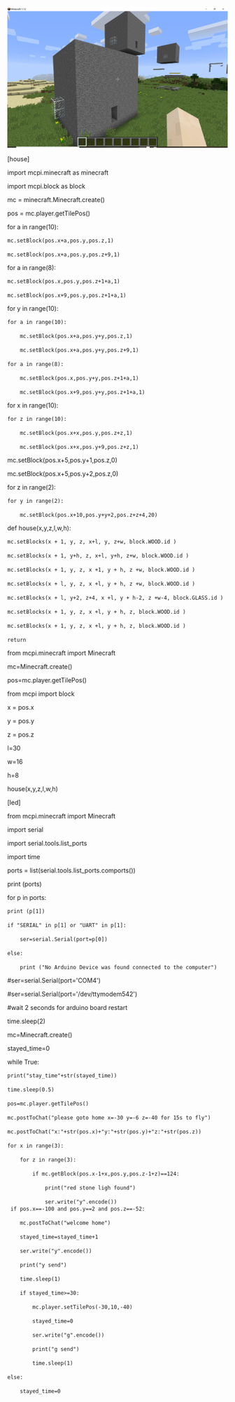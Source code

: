 ![3](https://github.com/MARKJH16/open_hardware/blob/master/3.png)

[house]

import mcpi.minecraft as minecraft

import mcpi.block as block

mc = minecraft.Minecraft.create()

pos = mc.player.getTilePos()

for a in range(10):
    
    mc.setBlock(pos.x+a,pos.y,pos.z,1)
    
    mc.setBlock(pos.x+a,pos.y,pos.z+9,1)

for a in range(8):
    
    mc.setBlock(pos.x,pos.y,pos.z+1+a,1)
    
    mc.setBlock(pos.x+9,pos.y,pos.z+1+a,1)

for y in range(10):
   
    for a in range(10):
        
        mc.setBlock(pos.x+a,pos.y+y,pos.z,1)
        
        mc.setBlock(pos.x+a,pos.y+y,pos.z+9,1)
    
    for a in range(8):
        
        mc.setBlock(pos.x,pos.y+y,pos.z+1+a,1)
        
        mc.setBlock(pos.x+9,pos.y+y,pos.z+1+a,1)
    
for x in range(10):
    
    for z in range(10):
        
        mc.setBlock(pos.x+x,pos.y,pos.z+z,1)
        
        mc.setBlock(pos.x+x,pos.y+9,pos.z+z,1)

mc.setBlock(pos.x+5,pos.y+1,pos.z,0)

mc.setBlock(pos.x+5,pos.y+2,pos.z,0)

for z in range(2):
    
    for y in range(2):
        
        mc.setBlock(pos.x+10,pos.y+y+2,pos.z+z+4,20)

def house(x,y,z,l,w,h):
    
    mc.setBlocks(x + 1, y, z, x+l, y, z+w, block.WOOD.id )
    
    mc.setBlocks(x + 1, y+h, z, x+l, y+h, z+w, block.WOOD.id )
    
    mc.setBlocks(x + 1, y, z, x +1, y + h, z +w, block.WOOD.id )
    
    mc.setBlocks(x + l, y, z, x +l, y + h, z +w, block.WOOD.id )
    
    mc.setBlocks(x + l, y+2, z+4, x +l, y + h-2, z +w-4, block.GLASS.id )
    
    mc.setBlocks(x + 1, y, z, x +l, y + h, z, block.WOOD.id )
    
    mc.setBlocks(x + 1, y, z, x +l, y + h, z, block.WOOD.id )    
    
    return 

from mcpi.minecraft import Minecraft

mc=Minecraft.create()

pos=mc.player.getTilePos()

from mcpi import block

x = pos.x

y = pos.y

z = pos.z

l=30

w=16

h=8

house(x,y,z,l,w,h)

[led]

from mcpi.minecraft import Minecraft

import serial

import serial.tools.list_ports

import time

ports = list(serial.tools.list_ports.comports())

print (ports)

for p in ports:

    print (p[1])

    if "SERIAL" in p[1] or "UART" in p[1]:
        
        ser=serial.Serial(port=p[0])
    
    else:
        
        print ("No Arduino Device was found connected to the computer")

#ser=serial.Serial(port='COM4')

#ser=serial.Serial(port='/dev/ttymodem542')

#wait 2 seconds for arduino board restart

time.sleep(2)

mc=Minecraft.create()

stayed_time=0

while True:
    
    print("stay_time"+str(stayed_time))
    
    time.sleep(0.5)
    
    pos=mc.player.getTilePos()
    
    mc.postToChat("please goto home x=-30 y=-6 z=-40 for 15s to fly")
   
    mc.postToChat("x:"+str(pos.x)+"y:"+str(pos.y)+"z:"+str(pos.z)) 
    
    for x in range(3):
        
        for z in range(3):
            
            if mc.getBlock(pos.x-1+x,pos.y,pos.z-1+z)==124:
                
                print("red stone ligh found")
                
                ser.write("y".encode()) 
     if pos.x==-100 and pos.y==2 and pos.z==-52:
        
        mc.postToChat("welcome home")
        
        stayed_time=stayed_time+1
        
        ser.write("y".encode())
        
        print("y send")
        
        time.sleep(1)
        
        if stayed_time>=30:
            
            mc.player.setTilePos(-30,10,-40)
            
            stayed_time=0
            
            ser.write("g".encode())
            
            print("g send")
            
            time.sleep(1)
    
    else:
        
        stayed_time=0
